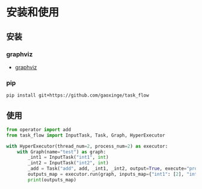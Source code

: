 # 安装和使用

## 安装

### graphviz

- [graphviz](https://graphviz.org/)

### pip

```
pip install git+https://github.com/gaoxinge/task_flow
```

## 使用

```python
from operator import add
from task_flow import InputTask, Task, Graph, HyperExecutor

with HyperExecutor(thread_num=2, process_num=2) as executor:
    with Graph(name="test") as graph:
        _int1 = InputTask("int1", int)
        _int2 = InputTask("int2", int)
        _add = Task("add", add, _int1, _int2, output=True, execute="process")
        outputs_map = executor.run(graph, inputs_map={"int1": [2], "int2": [1]})
        print(outputs_map)
```